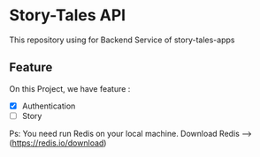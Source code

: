 # Story-Tales API

This repository using for Backend Service of story-tales-apps

## Feature

On this Project, we have feature :

- [x] Authentication
- [ ] Story

Ps: You need run Redis on your local machine. Download Redis --> (https://redis.io/download)
